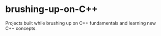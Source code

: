 # brushing-up-on-C++
Projects built while brushing up on C++ fundamentals and learning new C++ concepts.
